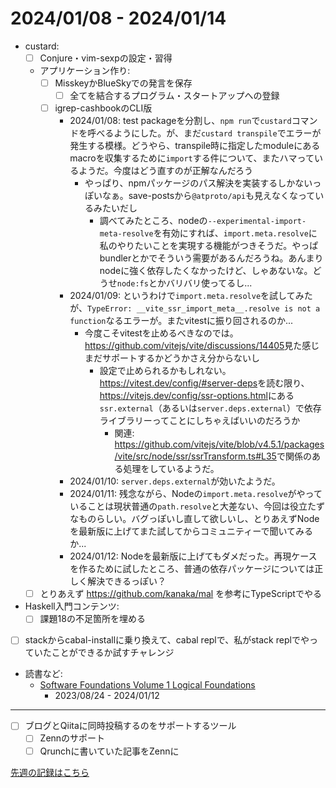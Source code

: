 # 2024/01/08 - 2024/01/14

- custard:
    - [ ] Conjure・vim-sexpの設定・習得
    - アプリケーション作り:
        - [ ] MisskeyかBlueSkyでの発言を保存
            - [ ] 全てを結合するプログラム・スタートアップへの登録
        - [ ] igrep-cashbookのCLI版
            - 2024/01/08: test packageを分割し、`npm run`で`custard`コマンドを呼べるようにした。が、まだ`custard transpile`でエラーが発生する模様。どうやら、transpile時に指定したmoduleにあるmacroを収集するために`import`する件について、またハマっているようだ。今度はどう直すのが正解なんだろう
                - やっぱり、npmパッケージのパス解決を実装するしかないっぽいなぁ。save-postsから`@atproto/api`も見えなくなっているみたいだし
                    - 調べてみたところ、nodeの`--experimental-import-meta-resolve`を有効にすれば、`import.meta.resolve`に私のやりたいことを実現する機能がつきそうだ。やっぱbundlerとかでそういう需要があるんだろうね。あんまりnodeに強く依存したくなかったけど、しゃあないな。どうせ`node:fs`とかバリバリ使ってるし...
            - 2024/01/09: というわけで`import.meta.resolve`を試してみたが、`TypeError: __vite_ssr_import_meta__.resolve is not a function`なるエラーが。またvitestに振り回されるのか...
                - 今度こそvitestを止めるべきなのでは。<https://github.com/vitejs/vite/discussions/14405>見た感じまだサポートするかどうかさえ分からないし
                    - 設定で止められるかもしれない。<https://vitest.dev/config/#server-deps>を読む限り、<https://vitejs.dev/config/ssr-options.html>にある`ssr.external`（あるいは`server.deps.external`）で依存ライブラリーってことにしちゃえばいいのだろうか
                        - 関連: <https://github.com/vitejs/vite/blob/v4.5.1/packages/vite/src/node/ssr/ssrTransform.ts#L35>で関係のある処理をしているようだ。
            - 2024/01/10: `server.deps.external`が効いたようだ。
            - 2024/01/11: 残念ながら、Nodeの`import.meta.resolve`がやっていることは現状普通の`path.resolve`と大差ない、今回は役立たずなものらしい。バグっぽいし直して欲しいし、とりあえずNodeを最新版に上げてまた試してからコミュニティーで聞いてみるか...
            - 2024/01/12: Nodeを最新版に上げてもダメだった。再現ケースを作るために試したところ、普通の依存パッケージについては正しく解決できるっぽい？
    - [ ] とりあえず <https://github.com/kanaka/mal> を参考にTypeScriptでやる
- Haskell入門コンテンツ:
    - [ ] 課題18の不足箇所を埋める
- [ ] stackからcabal-installに乗り換えて、cabal replで、私がstack replでやっていたことができるか試すチャレンジ
- 読書など:
    - [Software Foundations Volume 1 Logical Foundations](https://softwarefoundations.cis.upenn.edu/lf-current/index.html)
        - 2023/08/24 - 2024/01/12

------

- [ ] ブログとQiitaに同時投稿するのをサポートするツール
    - [ ] Zennのサポート
    - [ ] Qrunchに書いていた記事をZennに

[先週の記録はこちら](https://github.com/igrep/daily-commits/blob/dd4f76dd5cfa68a776a641b34c53ce71385628fb/yesterday.md)
